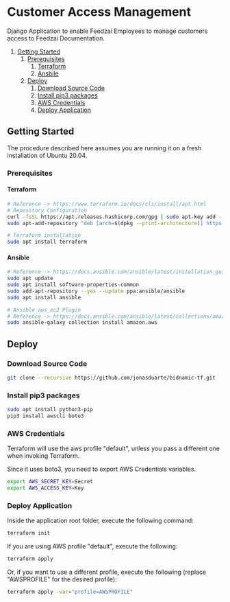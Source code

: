 # Customer Access Management

Django Application to enable Feedzai Employees to manage customers access to Feedzai Documentation.

1. [Getting Started](#getting-started)
    1. [Prerequisites](#prerequisites)
        1. [Terraform](#terraform)
        2. [Ansbile](#ansible)
    2. [Deploy](#deploy)
        1. [Download Source Code](#download-source-code)
        2. [Install pip3 packages](#install-pip3-packages)
        3. [AWS Credentials](#aWS-credentials)
        4. [Deploy Application](#deploy-application)



## Getting Started

The procedure described here assumes you are running it on a fresh installation of Ubuntu 20.04.

### Prerequisites

#### Terraform

```bash
# Reference -> https://www.terraform.io/docs/cli/install/apt.html
# Repository Configuration
curl -fsSL https://apt.releases.hashicorp.com/gpg | sudo apt-key add -
sudo apt-add-repository "deb [arch=$(dpkg --print-architecture)] https://apt.releases.hashicorp.com $(lsb_release -cs) main"

# Terraform installation
sudo apt install terraform

```

#### Ansible
```bash
# Reference -> https://docs.ansible.com/ansible/latest/installation_guide/intro_installation.html#installing-ansible-on-ubuntu
sudo apt update
sudo apt install software-properties-common
sudo add-apt-repository --yes --update ppa:ansible/ansible
sudo apt install ansible

# Ansible aws_ec2 Plugin
# Reference -> https://docs.ansible.com/ansible/latest/collections/amazon/aws/aws_ec2_inventory.html
sudo ansible-galaxy collection install amazon.aws
```

## Deploy

### Download Source Code

```bash
git clone --recursive https://github.com/jonasduarte/bidnamic-tf.git
```

### Install pip3 packages

```bash
sudo apt install python3-pip
pip3 install awscli boto3
```

### AWS Credentials
Terraform will use the aws profile "default", unless you pass a different one when invoking Terraform.

Since it uses boto3, you need to export AWS Credentials variables.

```bash
export AWS_SECRET_KEY=Secret
export AWS_ACCESS_KEY=Key
```

### Deploy Application
Inside the application root folder, execute the following command:
```bash
terraform init
```

If you are using AWS profile "default", execute the following:
```bash
terraform apply
```

Or, if you want to use a different profile, execute the following (replace "AWSPROFILE" for the desired profile):
```bash
terraform apply -var="profile=AWSPROFILE"
```
